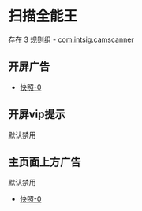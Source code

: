 # 扫描全能王

存在 3 规则组 - [com.intsig.camscanner](/src/apps/com.intsig.camscanner.ts)

## 开屏广告

- [快照-0](https://i.gkd.li/import/12668795)

## 开屏vip提示

默认禁用

## 主页面上方广告

默认禁用

- [快照-0](https://i.gkd.li/import/12668813)
